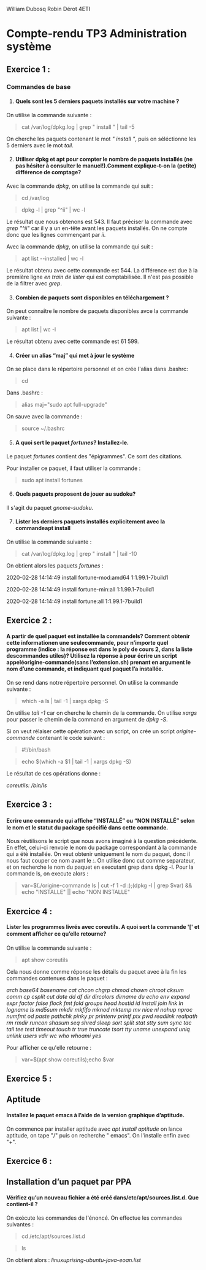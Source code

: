 William Dubosq
Robin Dérot
4ETI

 # Compte-rendu TP3 Administration système

## Exercice 1 :
### Commandes de base

1. #### Quels sont les 5 derniers paquets installés sur votre machine ?

  On utilise la commande suivante :
  > cat /var/log/dpkg.log | grep " install " | tail -5
	
  On cherche les paquets contenant le mot *" install "*, puis on séléctionne les 5 derniers avec le mot *tail*.

2. #### Utiliser dpkg et apt pour compter le nombre de paquets installés (ne pas hésiter à consulter le manuel!).Comment explique-t-on la (petite) différence de comptage?

  Avec la commande *dpkg*, on utilise la commande qui suit :
  > cd /var/log
  
  > dpkg -l | grep "^ii" | wc -l
  
  Le résultat que nous obtenons est 543. Il faut préciser la commande avec *grep "^ii"* car il y a un en-tête avant les paquets installés. On ne compte donc que les lignes commençant par *ii*.
  
  Avec la commande *dpkg*, on utilise la commande qui suit :
  > apt list --installed | wc -l
  
  Le résultat obtenu avec cette commande est 544. La différence est due à la première ligne *en train de lister* qui est comptabilisée. Il n'est pas possible de la filtrer avec *grep*.
  
3. #### Combien de paquets sont disponibles en téléchargement ?
  
  On peut connaître le nombre de paquets disponibles avce la commande suivante :
  > apt list | wc -l
  
  Le résultat obtenu avec cette commande est 61 599.
  
4. #### Créer un alias “maj” qui met à jour le système

  On se place dans le répertoire personnel et on crée l'alias dans .bashrc:
  > cd
  
  Dans .bashrc :
  > alias maj="sudo apt full-upgrade"
  
  On sauve avec la commande :
  > source ~/.bashrc


5. #### A quoi sert le paquet *fortunes*? Installez-le.

  Le paquet *fortunes* contient des "épigrammes". Ce sont des citations.
  
  Pour installer ce paquet, il faut utiliser la commande :
  > sudo apt install fortunes
  
6. #### Quels paquets proposent de jouer au sudoku?

  Il s'agit du paquet *gnome-sudoku*.

7. #### Lister les derniers paquets installés explicitement avec la commandeapt install

  On utilise la commande suivante :
  > cat /var/log/dpkg.log | grep " install " | tail -10
  
  On obtient alors les paquets *fortunes* :
  
  2020-02-28 14:14:49 install fortune-mod:amd64 <aucune> 1:1.99.1-7build1
 
  2020-02-28 14:14:49 install fortune-min:all <aucune> 1:1.99.1-7build1
 
  2020-02-28 14:14:49 install fortune:all <aucune> 1:1.99.1-7build1

## Exercice 2 :
#### A partir de quel paquet est installée la commandels? Comment obtenir cette informationen une seulecommande, pour n’importe quel programme (indice : la réponse est dans le poly de cours 2, dans la liste descommandes utiles)? Utilisez la réponse à pour écrire un script appeléorigine-commande(sans l’extension.sh) prenant en argument le nom d’une commande, et indiquant quel paquet l’a installée.
  
  On se rend dans notre répertoire personnel. On utilise la commande suivante :
  
  > which -a ls | tail -1 | xargs dpkg -S
  
  On utilise *tail -1* car on cherche le chemin de la commande. On utilise *xargs* pour passer le chemin de la command en argument de *dpkg -S*.
  
  Si on veut rélaiser cette opération avec un script, on crée un script *origine-commande* contenant le code suivant :
  > #!/bin/bash
  
  > echo $(which -a $1 | tail -1 | xargs dpkg -S)
  
  Le résultat de ces opérations donne :
  
  *coreutils: /bin/ls*
  

## Exercice 3 :  
#### Ecrire une commande qui aﬀiche “INSTALLÉ” ou “NON INSTALLÉ” selon le nom et le statut du package spécifié dans cette commande.

  Nous réutilisons le script que nous avons imaginé à la question précédente. En effet, celui-ci renvoie le nom du package correspondant à la commande qui a été installée. On veut obtenir uniquement le nom du paquet, donc il nous faut couper ce nom avant le *:*.
  On utilise donc cut comme separateur, et on recherche le nom du paquet en executant grep dans dpkg -l.
  Pour la commande ls, on execute alors : 
  > var=$(./origine-commande ls | cut -f 1 -d :);(dpkg -l | grep $var) && echo "INSTALLE" || echo "NON INSTALLE"
  
  
## Exercice 4 :  
#### Lister les programmes livrés avec coreutils. A quoi sert la commande '\[' et comment aﬀicher ce qu’elle retourne?

  On utilise la commande suivante :
  > apt show coreutils
  
  Cela nous donne comme réponse les détails du paquet avec à la fin les commandes contenues dans le paquet :

  *arch base64 basename cat chcon chgrp chmod chown chroot cksum comm cp csplit cut date dd df dir dircolors dirname du echo env expand expr factor false flock fmt fold groups head hostid id install join link ln logname ls md5sum mkdir mkfifo mknod mktemp mv nice nl nohup nproc numfmt od paste pathchk pinky pr printenv printf ptx pwd readlink realpath rm rmdir runcon shasum seq shred sleep sort split stat stty sum sync tac tail tee test timeout touch tr true truncate tsort tty uname unexpand uniq unlink users vdir wc who whoami yes*

  Pour afficher ce qu'elle retourne :
  
  > var=$(apt show coreutils);echo $var

## Exercice 5 :
## Aptitude
#### Installez le paquet emacs à l’aide de la version graphique d’aptitude.

  On commence par installer aptitude avec *apt install aptitude*
  on lance aptitude, on tape "/" puis on recherche " emacs".
  On l'installe enfin avec "+".
  
## Exercice 6 :
##  Installation d’un paquet par PPA
#### Vérifiez qu’un nouveau fichier a été créé dans/etc/apt/sources.list.d. Que contient-il ?
  
  On exécute les commandes de l'énoncé.
  On effectue les commandes suivantes :
  > cd /etc/apt/sources.list.d
  
  > ls
  
  On obtient alors : *linuxuprising-ubuntu-java-eoan.list*



